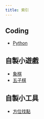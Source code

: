 ```yaml
---
title: 索引
---
```


## Coding
- [Python](pythonnote)

## 自製小遊戲
- [象棋](Chess)
- [五子棋](Gobang)

## 自製小工具
- [方位找點](facingtopos)